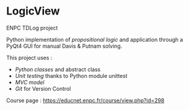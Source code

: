 # LogicView
ENPC TDLog project

Python implementation of _propositional logic_ and application through a PyQt4 GUI for manual Davis & Putnam solving.

This project uses :
- *Python classes* and abstract class
- *Unit testing* thanks to Python module unittest
- *MVC model*
- *Git* for Version Control 

Course page : https://educnet.enpc.fr/course/view.php?id=298
